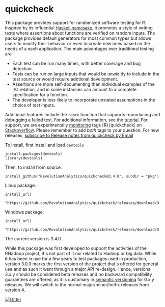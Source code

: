 

quickcheck
==========


This package provides support for randomized  software testing for R. Inspired by its influential [Haskell namesake](http://www.eecs.northwestern.edu/~robby/courses/395-495-2009-fall/quick.pdf), it promotes a style of writing tests where assertions about functions are verified on random inputs. The package provides default generators for most common types but allows users to modify their behavior or even to create new ones based on the needs of a each application. The main advantages over traditional testing are

 * Each test can be run many times, with better coverage and bug detection.
 * Tests can be run on large inputs that would be unwieldy to include in the test source or would require addtional development.
 * Assertions are more self-documenting than individual examples of the I/O relation, and in some instances can amount to a complete specification for a function.
 * The developer is less likely to incorporate unstated assumptions in the choice of test inputs.

Additional features include the `repro` function that supports reproducing and debugging a failed test. For additional information, see the [tutorial](docs/tutorial.md). For support, we are experimentally [monitoring](http://stackoverflow.com/questions/tagged/r+quickcheck) tags [R] [quickcheck] on [Stackoverflow](http://stackoverflow.com). Please remember to add *both* tags to your question. For new releases, <a href="https://feedburner.google.com/fb/a/mailverify?uri=ReleaseNotesFromQuickcheck&amp;loc=en_US">subscribe to Release notes from quickcheck by Email</a>

To install, first install and load `devtools`

```
install.packages(devtools)
library(devtools)
```



Then, to install from source:

```
install_github("RevolutionAnalytics/quickcheck@3.4.0", subdir = "pkg")
```

Linux package:

```
install_url(
  "https://github.com/RevolutionAnalytics/quickcheck/releases/download/3.4.0/quickcheck_3.4.0.tar.gz")
```

Windows package:

```
install_url(
  "https://github.com/RevolutionAnalytics/quickcheck/releases/download/3.4.0/quickcheck_3.4.0.zip")
```

The current version is 3.4.0 .

While this package was first developed to support the activities of the RHadoop project, it's not part of it nor related to Hadoop or big data. While it has been in use for a few years to test packages used in production, version 3.0.0 marks the first version of the project that's offered for general use and as such it went through a major API re-design. Hence, versions 3.x.y should be considered beta  releases and no backward compatibility guarantees are offered, as it is customary in [semantic versioning](http://semver.org) for 0.x.y releases. We will switch to the normal major/minor/hotfix releases from version 4.

[![Gitter](https://badges.gitter.im/Join%20Chat.svg)](https://gitter.im/RevolutionAnalytics/quickcheck?utm_source=badge&utm_medium=badge&utm_campaign=pr-badge&utm_content=body_badge)
